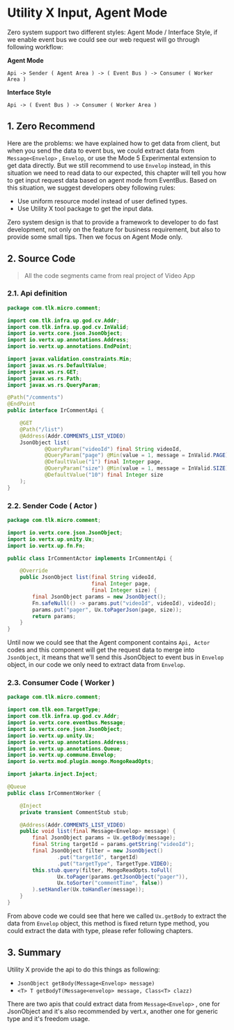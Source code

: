 # Utility X Input, Agent Mode

Zero system support two different styles: Agent Mode / Interface Style, if we enable event bus we could see our web
request will go through following workflow:

**Agent Mode**

```shell
Api -> Sender ( Agent Area ) -> ( Event Bus ) -> Consumer ( Worker Area )
```

**Interface Style**

```shell
Api -> ( Event Bus ) -> Consumer ( Worker Area )
```

## 1. Zero Recommend

Here are the problems: we have explained how to get data from client, but when you send the data to event bus, we could
extract data from `Message<Envelop>` , `Envelop`, or use the Mode 5 Experimental extension to get data directly. But we
still recommend to use `Envelop` instead, in this situation we need to read data to our expected, this chapter will tell
you how to get input request data based on agent mode from EventBus. Based on this situation, we suggest developers obey
following rules:

* Use uniform resource model instead of user defined types.
* Use Utility X tool package to get the input data.

Zero system design is that to provide a framework to developer to do fast development, not only on the feature for
business requirement, but also to provide some small tips. Then we focus on Agent Mode only.

## 2. Source Code

> All the code segments came from real project of Video App

### 2.1. Api definition

```java
package com.tlk.micro.comment;

import com.tlk.infra.up.god.cv.Addr;
import com.tlk.infra.up.god.cv.InValid;
import io.vertx.core.json.JsonObject;
import io.vertx.up.annotations.Address;
import io.vertx.up.annotations.EndPoint;

import javax.validation.constraints.Min;
import javax.ws.rs.DefaultValue;
import javax.ws.rs.GET;
import javax.ws.rs.Path;
import javax.ws.rs.QueryParam;

@Path("/comments")
@EndPoint
public interface IrCommentApi {

    @GET
    @Path("/list")
    @Address(Addr.COMMENTS_LIST_VIDEO)
    JsonObject list(
            @QueryParam("videoId") final String videoId,
            @QueryParam("page") @Min(value = 1, message = InValid.PAGE)
            @DefaultValue("1") final Integer page,
            @QueryParam("size") @Min(value = 1, message = InValid.SIZE)
            @DefaultValue("10") final Integer size
    );
}
```

### 2.2. Sender Code \( Actor \)

```java
package com.tlk.micro.comment;

import io.vertx.core.json.JsonObject;
import io.vertx.up.unity.Ux;
import io.vertx.up.fn.Fn;

public class IrCommentActor implements IrCommentApi {

    @Override
    public JsonObject list(final String videoId,
                           final Integer page,
                           final Integer size) {
        final JsonObject params = new JsonObject();
        Fn.safeNull(() -> params.put("videoId", videoId), videoId);
        params.put("pager", Ux.toPagerJson(page, size));
        return params;
    }
}
```

Until now we could see that the Agent component contains `Api, Actor` codes and this component will get the request data
to merge into `JsonObject`, it means that we'll send this JsonObject to event bus in `Envelop` object, in our code we
only need to extract data from `Envelop`.

### 2.3. Consumer Code \( Worker \)

```java
package com.tlk.micro.comment;

import com.tlk.eon.TargetType;
import com.tlk.infra.up.god.cv.Addr;
import io.vertx.core.eventbus.Message;
import io.vertx.core.json.JsonObject;
import io.vertx.up.unity.Ux;
import io.vertx.up.annotations.Address;
import io.vertx.up.annotations.Queue;
import io.vertx.up.commune.Envelop;
import io.vertx.mod.plugin.mongo.MongoReadOpts;

import jakarta.inject.Inject;

@Queue
public class IrCommentWorker {

    @Inject
    private transient CommentStub stub;

    @Address(Addr.COMMENTS_LIST_VIDEO)
    public void list(final Message<Envelop> message) {
        final JsonObject params = Ux.getBody(message);
        final String targetId = params.getString("videoId");
        final JsonObject filter = new JsonObject()
                .put("targetId", targetId)
                .put("targetType", TargetType.VIDEO);
        this.stub.query(filter, MongoReadOpts.toFull(
                Ux.toPager(params.getJsonObject("pager")),
                Ux.toSorter("commentTime", false))
        ).setHandler(Ux.toHandler(message));
    }
}
```

From above code we could see that here we called `Ux.getBody` to extract the data from `Envelop` object, this method is
fixed return type method, you could extract the data with type, please refer following chapters.

## 3. Summary

Utility X provide the api to do this things as following:

* `JsonObject getBody(Message<Envelop> message)`
* `<T> T getBodyT(Message<envelop> message, Class<T> clazz)`

There are two apis that could extract data from `Message<Envelop>` , one for JsonObject and it's also recommended by
vert.x, another one for generic type and it's freedom usage.



